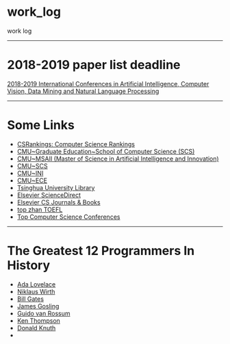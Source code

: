 # work_log
work log

------
# 2018-2019 paper list deadline
[2018-2019 International Conferences in Artificial Intelligence, Computer Vision, Data Mining and Natural Language Processing](https://jackietseng.github.io/conference_call_for_paper/2018-2019-conferences-with-ccf.html)

------
# Some Links
  - [CSRankings: Computer Science Rankings](http://csrankings.org/)
  - [CMU\~Graduate Education\~School of Computer Science (SCS)](https://www.cmu.edu/graduate/academics/guide-to-graduate-degrees-and-programs/school-of-computer-science.html)
  - [CMU\~MSAII (Master of Science in Artificial Intelligence and Innovation)](https://msaii.cs.cmu.edu/)
  - [CMU\~SCS](https://www.scs.cmu.edu/masters-programs)
  - [CMU\~INI](https://www.cmu.edu/ini/academics/)
  - [CMU\~ECE](https://www.ece.cmu.edu/academics/ms-se/index.html)
  - [Tsinghua University Library](http://www.lib.tsinghua.edu.cn/index.html)
  - [Elsevier ScienceDirect](https://www.sciencedirect.com/)
  - [Elsevier CS Journals & Books](https://www.sciencedirect.com/browse/journals-and-books?subject=computer-science)
  - [top zhan TOEFL](http://top.zhan.com/toefl/)
  - [Top Computer Science Conferences](http://www.guide2research.com/topconf/)
  
  ------
# The Greatest 12 Programmers In History
  - [Ada Lovelace](https://en.wikipedia.org/wiki/Ada_Lovelace)
  - [Niklaus Wirth](https://en.wikipedia.org/wiki/Niklaus_Wirth)
  - [Bill Gates](https://en.wikipedia.org/wiki/Bill_Gates)
  - [James Gosling](https://en.wikipedia.org/wiki/James_Gosling)
  - [Guido van Rossum](https://en.wikipedia.org/wiki/Guido_van_Rossum)
  - [Ken Thompson](https://en.wikipedia.org/wiki/Ken_Thompson)
  - [Donald Knuth](https://en.wikipedia.org/wiki/Donald_Knuth)
  - []()
